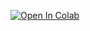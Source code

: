 [![Open In Colab](https://colab.research.google.com/assets/colab-badge.svg)](https://colab.research.google.com/github/sagr-kc7/Basic_ML_Projects/blob/main/student-mat/student-mat.ipynb)
